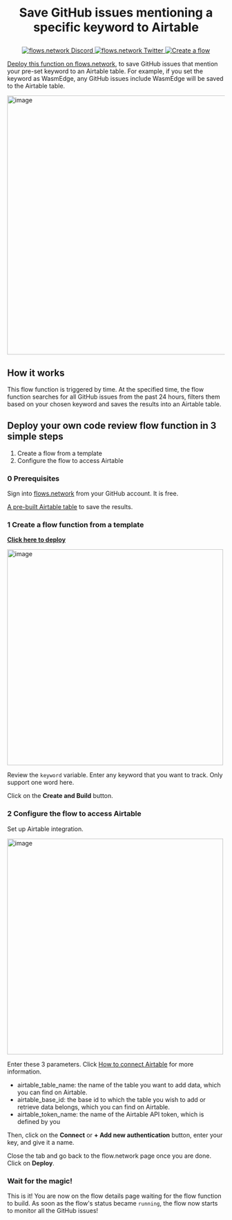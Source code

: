 # <p align="center">Save GitHub issues mentioning a specific keyword to Airtable</p>

<p align="center">
  <a href="https://discord.gg/ccZn9ZMfFf">
    <img src="https://img.shields.io/badge/chat-Discord-7289DA?logo=discord" alt="flows.network Discord">
  </a>
  <a href="https://twitter.com/flows_network">
    <img src="https://img.shields.io/badge/Twitter-1DA1F2?logo=twitter&amp;logoColor=white" alt="flows.network Twitter">
  </a>
   <a href="https://flows.network/flow/createByTemplate/github-keyword-monitor-airtable">
    <img src="https://img.shields.io/website?up_message=deploy&url=https%3A%2F%2Fflows.network%2Fflow%2Fnew" alt="Create a flow">
  </a>
</p>

[Deploy this function on flows.network](https://flows.network/flow/createByTemplate/github-keyword-monitor-airtable), to save GitHub issues that mention your pre-set keyword to an Airtable table. For example, if you set the keyword as WasmEdge, any GitHub issues include WasmEdge will be saved to the Airtable table.

<img width="600" alt="image" src="https://github.com/flows-network/github-keyword-monitor-airtable/assets/45785633/a213af26-c86a-4cbd-bce3-6b2055eae307">


## How it works

This flow function is triggered by time. At the specified time, the flow function searches for all GitHub issues from the past 24 hours, filters them based on your chosen keyword and saves the results into an Airtable table.

## Deploy your own code review flow function in 3 simple steps

1. Create a flow from a template
2. Configure the flow to access Airtable

### 0 Prerequisites

Sign into [flows.network](https://flows.network/) from your GitHub account. It is free.

[A pre-built Airtable table](https://airtable.com/invite/l?inviteId=invN9XkuZjUpVoKZ8&inviteToken=a9c5477d82e73c73b0e5228cdb4083434be061d115e7e88b89ee9df1b3ff4d8b&utm_medium=email&utm_source=product_team&utm_content=transactional-alerts) to save the results.

### 1 Create a flow function from a template

[**Click here to deploy**](https://flows.network/flow/createByTemplate/github-keyword-monitor-airtable)

<img width="500" alt="image" src="https://github.com/flows-network/github-keyword-monitor-airtable/assets/45785633/d5f06598-13fb-4692-b7fa-3712d7ac181e">


Review the `keyword` variable. Enter any keyword that you want to track. Only support one word here.

Click on the **Create and Build** button.

### 2 Configure the flow to access Airtable

Set up Airtable integration. 

<img width="500" alt="image" src="https://github.com/flows-network/github-keyword-monitor-airtable/assets/45785633/b8cf5fd5-a529-45ed-97b6-fc8d83b0ec53">

Enter these 3 parameters. Click [How to connect Airtable](https://flows.network/blog/airtable) for more information.

* airtable_table_name: the name of the table you want to add data, which you can find on Airtable.
* airtable_base_id: the base id to which the table you wish to add or retrieve data belongs, which you can find on Airtable.
* airtable_token_name: the name of the Airtable API token, which is defined by you

Then, click on the **Connect** or **+ Add new authentication** button, enter your key, and give it a name.

Close the tab and go back to the flow.network page once you are done. Click on **Deploy**.

### Wait for the magic!

This is it! You are now on the flow details page waiting for the flow function to build. As soon as the flow's status became `running`, the flow now starts to monitor all the GitHub issues! 


